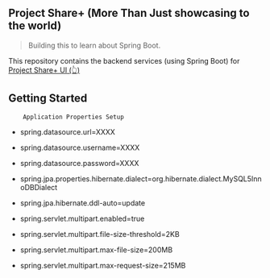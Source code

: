 ## Project Share+ (More Than Just showcasing to the world)

> Building this to learn about Spring Boot.


This repository contains the backend services (using Spring Boot) for [Project Share+ UI (👆)](https://github.com/krishdu/project-share-plus-spa) 

## Getting Started

```
    Application Properties Setup
```

+ spring.datasource.url=XXXX
+ spring.datasource.username=XXXX
+ spring.datasource.password=XXXX

+ spring.jpa.properties.hibernate.dialect=org.hibernate.dialect.MySQL5InnoDBDialect
+ spring.jpa.hibernate.ddl-auto=update

+ spring.servlet.multipart.enabled=true
+ spring.servlet.multipart.file-size-threshold=2KB
+ spring.servlet.multipart.max-file-size=200MB
+ spring.servlet.multipart.max-request-size=215MB
